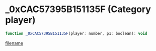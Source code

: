 # _0xCAC57395B151135F (Category player)

```js
function _0xCAC57395B151135F(player: number, p1: boolean): void
```

[filename](_0xCAC57395B151135F_m.md ':include')